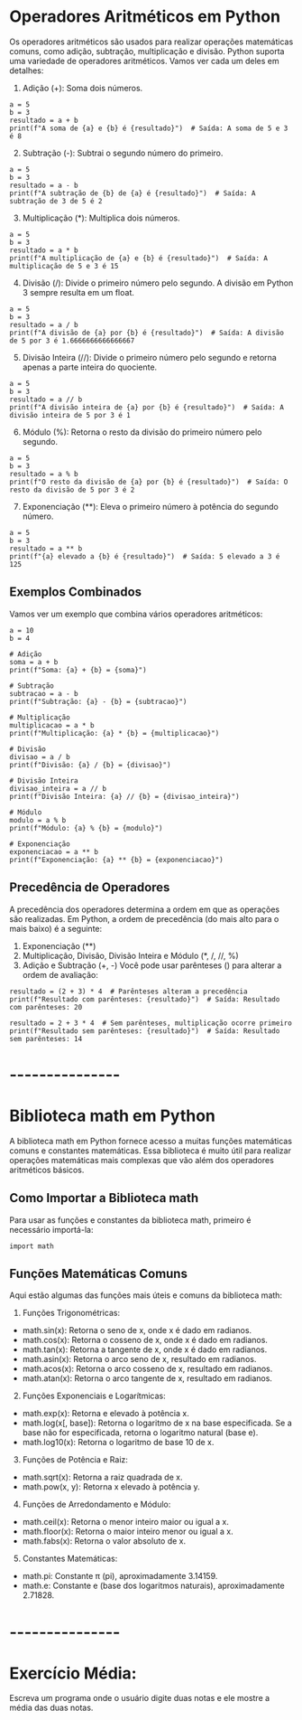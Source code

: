 # Operadores Aritméticos em Python
Os operadores aritméticos são usados para realizar operações matemáticas comuns, como adição, subtração, multiplicação e divisão. Python suporta uma variedade de operadores aritméticos. Vamos ver cada um deles em detalhes:

1. Adição (+):
Soma dois números.
```
a = 5
b = 3
resultado = a + b
print(f"A soma de {a} e {b} é {resultado}")  # Saída: A soma de 5 e 3 é 8
```

2. Subtração (-):
Subtrai o segundo número do primeiro.
```
a = 5
b = 3
resultado = a - b
print(f"A subtração de {b} de {a} é {resultado}")  # Saída: A subtração de 3 de 5 é 2
```

3. Multiplicação (*):
Multiplica dois números.
```
a = 5
b = 3
resultado = a * b
print(f"A multiplicação de {a} e {b} é {resultado}")  # Saída: A multiplicação de 5 e 3 é 15
```

4. Divisão (/):
Divide o primeiro número pelo segundo. A divisão em Python 3 sempre resulta em um float.
```
a = 5
b = 3
resultado = a / b
print(f"A divisão de {a} por {b} é {resultado}")  # Saída: A divisão de 5 por 3 é 1.6666666666666667
```

5. Divisão Inteira (//):
Divide o primeiro número pelo segundo e retorna apenas a parte inteira do quociente.
```
a = 5
b = 3
resultado = a // b
print(f"A divisão inteira de {a} por {b} é {resultado}")  # Saída: A divisão inteira de 5 por 3 é 1
```

6. Módulo (%):
Retorna o resto da divisão do primeiro número pelo segundo.
```
a = 5
b = 3
resultado = a % b
print(f"O resto da divisão de {a} por {b} é {resultado}")  # Saída: O resto da divisão de 5 por 3 é 2
```

7. Exponenciação (**):
Eleva o primeiro número à potência do segundo número.
```
a = 5
b = 3
resultado = a ** b
print(f"{a} elevado a {b} é {resultado}")  # Saída: 5 elevado a 3 é 125
```

## Exemplos Combinados
Vamos ver um exemplo que combina vários operadores aritméticos:
```
a = 10
b = 4

# Adição
soma = a + b
print(f"Soma: {a} + {b} = {soma}")

# Subtração
subtracao = a - b
print(f"Subtração: {a} - {b} = {subtracao}")

# Multiplicação
multiplicacao = a * b
print(f"Multiplicação: {a} * {b} = {multiplicacao}")

# Divisão
divisao = a / b
print(f"Divisão: {a} / {b} = {divisao}")

# Divisão Inteira
divisao_inteira = a // b
print(f"Divisão Inteira: {a} // {b} = {divisao_inteira}")

# Módulo
modulo = a % b
print(f"Módulo: {a} % {b} = {modulo}")

# Exponenciação
exponenciacao = a ** b
print(f"Exponenciação: {a} ** {b} = {exponenciacao}")
```

## Precedência de Operadores
A precedência dos operadores determina a ordem em que as operações são realizadas. Em Python, a ordem de precedência (do mais alto para o mais baixo) é a seguinte:

1. Exponenciação (**)
2. Multiplicação, Divisão, Divisão Inteira e Módulo (*, /, //, %)
3. Adição e Subtração (+, -)
Você pode usar parênteses () para alterar a ordem de avaliação:
```
resultado = (2 + 3) * 4  # Parênteses alteram a precedência
print(f"Resultado com parênteses: {resultado}")  # Saída: Resultado com parênteses: 20

resultado = 2 + 3 * 4  # Sem parênteses, multiplicação ocorre primeiro
print(f"Resultado sem parênteses: {resultado}")  # Saída: Resultado sem parênteses: 14
```

# ---------------

# Biblioteca math em Python
A biblioteca math em Python fornece acesso a muitas funções matemáticas comuns e constantes matemáticas. Essa biblioteca é muito útil para realizar operações matemáticas mais complexas que vão além dos operadores aritméticos básicos.

## Como Importar a Biblioteca math
Para usar as funções e constantes da biblioteca math, primeiro é necessário importá-la:
```
import math
```
## Funções Matemáticas Comuns
Aqui estão algumas das funções mais úteis e comuns da biblioteca math:

1. Funções Trigonométricas:
- math.sin(x): Retorna o seno de x, onde x é dado em radianos.
- math.cos(x): Retorna o cosseno de x, onde x é dado em radianos.
- math.tan(x): Retorna a tangente de x, onde x é dado em radianos.
- math.asin(x): Retorna o arco seno de x, resultado em radianos.
- math.acos(x): Retorna o arco cosseno de x, resultado em radianos.
- math.atan(x): Retorna o arco tangente de x, resultado em radianos.

2. Funções Exponenciais e Logarítmicas:
- math.exp(x): Retorna e elevado à potência x.
- math.log(x[, base]): Retorna o logaritmo de x na base especificada. Se a base não for especificada, retorna o logaritmo natural (base e).
- math.log10(x): Retorna o logaritmo de base 10 de x.

3. Funções de Potência e Raiz:
- math.sqrt(x): Retorna a raiz quadrada de x.
- math.pow(x, y): Retorna x elevado à potência y.

4. Funções de Arredondamento e Módulo:
- math.ceil(x): Retorna o menor inteiro maior ou igual a x.
- math.floor(x): Retorna o maior inteiro menor ou igual a x.
- math.fabs(x): Retorna o valor absoluto de x.

5. Constantes Matemáticas:
- math.pi: Constante π (pi), aproximadamente 3.14159.
- math.e: Constante e (base dos logaritmos naturais), aproximadamente 2.71828.

# ---------------

# Exercício Média:
Escreva um programa onde o usuário digite duas notas e ele mostre a média das duas notas.
